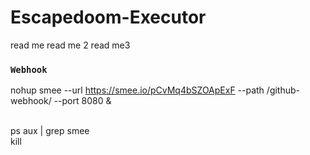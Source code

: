 # Escapedoom-Executor
read me
read me 2
read me3 


### `Webhook`
nohup smee --url https://smee.io/pCvMq4bSZOApExF --path /github-webhook/ --port 8080 &

<br/>
ps aux | grep smee  <br/>
kill <PID>
